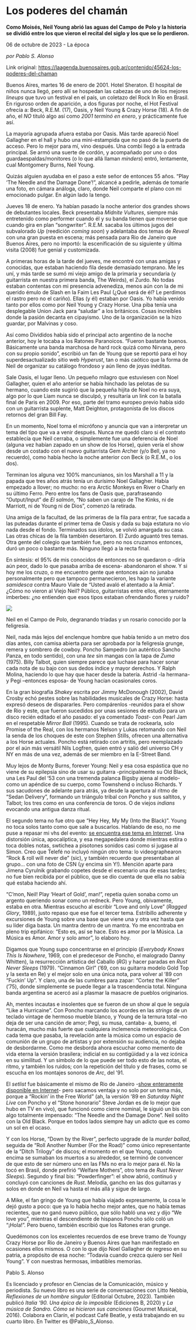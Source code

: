 # Los poderes del chamán

**Como Moisés, Neil Young abrió las aguas del Campo de Polo y la historia se dividió entre los que vieron el recital del siglo y los que se lo perdieron.**

06 de octubre de 2023 - La época

_por Pablo S. Alonso_

Link original: https://laagenda.buenosaires.gob.ar/contenido/45624-los-poderes-del-chaman



Buenos Aires, martes 16 de enero de 2001. Hotel Sheraton. El hospital de niños nunca llegó, pero allí se hospedan las cabezas de uno de los mejores *lineups* que tuvo un festival en el país, un coletazo del Rock In Rio en Brasil. En riguroso orden de aparición, a dos figuras por noche, el Hot Festival ofrecía a: Beck, R.E.M. (17), Oasis, y Neil Young & Crazy Horse (18). A fin de año, el *NO* tituló algo así como *2001 terminó en enero*, y prácticamente fue así.




La mayoría agrupada afuera estaba por Oasis. Más tarde apareció Noel Gallagher en el hall y hubo una mini-estampida que no pasó de la puerta de acceso. Pero lo mejor para mí, vino después. Una combi llegó a la entrada principal. Se armó una suerte de cordón, y acompañado por uno o dos guardaespaldas/monitores (o lo que allá llaman *minders*) entró, lentamente, cual Montgomery Burns, Neil Young.




Quizás alguien ayudaba en el paso a este señor de entonces 55 años. “Play ‘The Needle and the Damage Done’!”, alcancé a pedirle, además de tomarle una foto, en cámara análoga, claro, donde Neil comparte el plano con mi emocionado pulgar. En algún lado la tengo.




Jueves 18 de enero. Ya habían pasado la noche anterior dos grandes shows de debutantes locales. Beck presentaba *Midnite Vultures*, siempre más entretenido como performer cuando él y su banda tienen que moverse que cuando gira en plan “songwriter”. R.E.M. sacaba los últimos jugos del subvalorado *Up* (reedición *coming soon*) y adelantaba dos temas de *Reveal* con una gran puesta en escena; más pensada para Rio de Janeiro que Buenos Aires, pero no importó: la escenificación de su siguiente y última visita (2008) fue genial y customizada.




A primeras horas de la tarde del jueves, me encontré con unas amigas y conocidas, que estaban haciendo fila desde demasiado temprano. Me les uní, y más tarde se sumó mi viejo amigo de la primaria y secundaria (y guitarrista en nuestra primera banda, The Weirds), el Zurdo. No todas estaban contentas con mi presencia advenediza, menos aún con la de mi querido émulo de Slash en la Faim Les Paul (¿Qué será de él? Le perdimos el rastro pero no el cariño). Ellas (y él) estaban por Oasis. Yo había venido tanto por ellos como por Neil Young y Crazy Horse. Una piba tenía una desplegable Union Jack para “saludar” a los británicos. Cosas increíbles donde la pasión decanta en cipayismo. Uno de la organización se la hizo guardar, por Malvinas y coso.




Así como Divididos había sido el principal acto argentino de la noche anterior, hoy le tocaba a los Ratones Paranoicos. “Fueron bastante buenos. Básicamente una banda marchosa de hard rock quizá como Nirvana, pero con su propio sonido”, escribió un fan de Young que se reportó para el hoy superdesactualizado sitio web *Hyperust*, tan o más caótico que la forma de Neil de organizar su catálogo frondoso y aún lleno de joyas inéditas.




Sale Oasis, el lugar lleno. Un pequeño milagro que estuviesen con Noel Gallagher, quien el año anterior se había hinchado las pelotas de su hermano, cuando este sugirió que la pequeña hijita de Noel no era suya, algo por lo que Liam nunca se disculpó, y resultaría un link con la batalla final de Paris en 2009. Por eso, parte del tramo europeo previo había sido con un guitarrista suplente, Matt Deighton, protagonista de los discos retornos del gran Bill Fay.




En un momento, Noel toma el micrófono y anuncia que van a interpretar un tema del tipo que va a venir después. Nunca me quedó claro si el contrato establecía que Neil cerraba, o simplemente fue una deferencia de Noel (alguna vez habían zapado en un show de los Horse), quien vería el show desde un costado con el nuevo guitarrista Gem Archer (y/o Bell, ya no recuerdo), como había hecho la noche anterior con Beck (o R.E.M., o los dos).




Terminan los alguna vez 100% mancunianos, sin los Marshall a 11 y la papada que tres años atrás tenía un durísimo Noel Gallagher. Había empezado a llover; no mucho: no era Arctic Monkeys en River o Charly en su último Ferro. Pero entre los fans de Oasis que, parafraseando “Output/Input” de *El salmón*, “No saben un carajo de The Kinks, ni de Marriott, ni de Young ni de Dios”, comenzó la retirada.




Una amiga de la facultad, de las primeras de la fila para entrar, fue sacada a las puteadas durante el primer tema de Oasis y dada su baja estatura no vio nada desde el fondo. Terminados sus ídolos, se volvió amargada su casa. Las otras chicas de la fila también desertaron. El Zurdo aguantó tres temas. Otra gente del colegio que también fue, pero no nos cruzamos entonces, duró un poco o bastante más. Ninguno llegó a la recta final.




En síntesis: el 95% de mis conocidos de entonces no se quedaron o -diría aún peor, dado lo que pasaba arriba de escena- abandonaron el show. Y si hoy me los cruzo, o me encuentro gente que entonces aún no junaba personalmente pero que tampoco permanecieron, les hago la variante *samidesca* contra Mauro Viale de “Usted avaló el atentado a la Amia”. ¿Cómo no vieron al Viejo Neil? Público, guitarristas entre ellos, eternamente imberbes: ¿no entienden que esos tipos estaban ofrendando flores y ruido?




![](https://cdn.feater.me/files/images/2808142/b6ee7cb9-2cc3-4909-82f7-c1a36d1c3166.jpg)




Neil en el Campo de Polo, degranando tríadas y un rosario conocido por la feligresía.




Neil, nada más lejos del enclenque hombre que había tenido a un metro dos días antes, con camisa abierta para ser aprobada por la feligresía grunge, remera y sombrero de cowboy. Poncho Sampedro (un auténtico Sancho Panza, en todo sentido), con una *tee* sin mangas con la tapa de *Zuma* (1975). Billy Talbot, quien siempre parece que luchase para hacer sonar cada nota de su bajo con sus dedos índice y mayor derechos. Y Ralph Molina, haciendo lo que hay que hacer desde la batería. Astrid -la hermana- y Pegi –entonces esposa- de Young hacían ocasionales coros.




En la gran biografía *Shakey* escrita por Jimmy McDonough (2002), David Crosby echó pestes sobre las habilidades musicales de Crazy Horse: hasta expresó deseos de dispararles. Pero compárenlos -reunidos para el show de Rio y este, que fueron sucedidos por unas sesiones de estudio para un disco recién editado el año pasado: el ya comentado *Toast*- con Pearl Jam en el respetable *Mirror Ball* (1995). Cuando se trata de rockearla, solo Promise of the Real, con los hermanos Nelson y Lukas retomando con Neil la senda de los choques de este con Stephen Stills, ofrecen una alternativa a los Horse actuales. Poncho está retirado con artritis, pero reemplazado por el aún más versátil Nils Logfren, quien entró y salió del universo CH y NY en más de una vez, además de ser miembro en la E-Street Band.




Muy lejos de Monty Burns, forever Young: Neil y esa cosa espástica que no viene de su epilepsia sino de usar su guitarra -principalmente su Old Black, una Les Paul del ‘53 con una tremenda palanca Bigsby ajena al modelo- como un apéndice de su cuerpo, como Townshend o incluso Richards. Y sus sacudones de adelante para atrás, ya desde la apertura al ritmo de “Sedan Delivery”, formando un triángulo tribal con Poncho y sus saltitos, y Talbot; los tres como en una conferencia de toros. O de viejos *indians* evocando una antigua danza ritual.




El segundo tema no fue otro que “Hey Hey, My My (Into the Black)”. Young no toca solos tanto como que sale a buscarlos. Hablando de eso, no me puse a repasar mi vhs del evento: [se encuentra ese tema en Internet](https://youtu.be/WqcZ5iV-dV8?si=faqPF3rpMDtkRpr8). Una distorsión única, apocalíptica, y esa megapedalera donde mientras estira o toca dobles notas, swtichea a pisotones sonidos casi como si jugase al Simon. Creo que Telefé no incluyó ningún otro tema: lo videographearon “Rock & roll will never die” (sic), y también recuerdo que presentaban al grupo… con una foto de CSN (¡y encima sin Y!). Mención aparte para Jimena Cyrulnik grabando copetes desde el escenario una de esas tardes; no fue bien recibida por el público, que se dio cuenta de que ella no sabía qué estaba haciendo ahí.




“C’mon, Neil! Play ‘Heart of Gold’, man!”, repetía quien sonaba como un argento queriendo sonar como un redneck. Pero Young, obivamente, estaba en otra. Mientras escucho al escribir “Love and only Love” (*Ragged Glory*, 1989), justo repaso que ese fue el tercer tema. Estribillo adherente y excursiones de Young sobre una base que viene una y otra vez hasta que su líder diga basta. Un mantra dentro de un mantra. Yo me encontraba en pleno trip epifánico: “Esto es, así se hace. Esto es amor por la Música. La Música es Amor. Amor y solo amor”, lo elaboro hoy.




Digamos que Young supo concentrarse en el principio (*Everybody Knows This Is Nowhere*, 1969, con el predecesor de Poncho, el malogrado Danny Whitten), la resurrección artística del Caballo (*RG*) y hacer paradas en *Rust Never Sleeps* (1979). “Cinnamon Girl” (’69, con su guitarra modelo Gold Top y la sexta en Re) y el mejor solo en una única nota, para volver al ‘89 con “Fuckin’ Up”. Y claro, una de las cumbres para zapar: “Cortez the Killer” (’75), donde simplemente se puede llegar a la trascendencia total. Ninguna banda argentina se acercó así a plasmar la masacre de pueblos originarios.




Ah, mentes incautas e insolentes que se fueron de un show al que le seguía “Like a Hurricaine”. Con Poncho marcando los acordes en las *strings* de un teclado vintage de hermoso mueble blanco, y Young de la ternura total –no deja de ser una canción de amor; Pegi, su musa, cantaba- a, bueno, el huracán, mucho más fuerte que cualquiera inclemencia meteorológica. Con cada tema que pasaba, la revelación ante la música como un espacio de comunión de un grupo de artistas y por extensión su audiencia, no dejaba de desbordarme. Como me desborda ahora escuchar como memento de vida eterna la versión brasilera; indicial en su contigüidad y a la vez icónica en su similitud. Y un símbolo de lo que puede ser todo esto de las notas, el ritmo, y también los ruidos; con la repetición del título y de frases, como se escucha en los montajes sonoros de *Arc*, del ’91.




El *setlist* fue básicamente el mismo de Rio de Janeiro -[show enteramente disponible en Internet](https://youtu.be/Ak-iba2XOrw?si=5INOcNiGIKfOffdO)- pero sacamos ventaja y no solo por un tema más, porque a “Rockin’ in the Free World” (ah, la versión ‘89 en *Saturday Night Live* con Poncho y el “Stone honorario” Steve Jordan es de lo mejor que hubo en TV en vivo), que funcionó como cierre nominal, le siguió un bis con algo totalmente impensado: “The Needle and the Damage Done”. Neil solito con la Old Black. Porque en todos lados siempre hay un adicto que es como un sol en el ocaso.




Y con los Horse, “Down by the River”, perfecto upgrade de la *murder ballad*, seguida de “Roll Another Number (For the Road)” como único representante de la “Ditch Trilogy” de discos; el momento en el que Young, cuando encima se sumaban los muertos a su alrededor, se terminó de convencer de que esto de ser número uno en las FMs no era lo mejor para él. No la tocó en Brasil, donde prefirió “Welfare Mothers”, otro tema de *Rust Never Sleeps*). Segundo y final bis: “Powderfinger”: el show abrió, continuó y concluyó con canciones de *Rust*. Melodía, gancho en las dos guitarras y solos en donde en Neil va hasta el más allá y sigue de largo.




A Mike, el fan gringo de Young que había viajado expresamente, la cosa le dejó gusto a poco: que ya lo había hecho mejor antes, que no había temas recientes, que no ganó nuevo público, que sólo habló una vez y dijo “We love you”, mientras el descendiente de hispanos Poncho sólo coló un “¡Hola!”. Pero bueno, también escribió que los Ratones eran grunge.




Quedémonos con los excelentes recuerdos de ese breve tramo de Youngy Crazy Horse por Rio de Janeiro y Buenos Aires que han manifestado en ocasiones ellos mismos. O con lo que dijo Noel Gallagher de regreso en su patria, a propósito de esa noche: “Todavía cuando crezca quiero ser Neil Young”. Y con nuestras hermosas, imbatibles memorias.




Pablo S. Alonso




Es licenciado y profesor en Ciencias de la Comunicación, músico y periodista. Su nuevo libro es una serie de conversaciones con Litto Nebbia, *Reflexiones de un hombre singular* (Editorial Octubre, 2023). También publicó *Italia ‘90. Una épica de lo imposible* (Ediciones B, 2020) y *La música de Sandro. Cómo se hicieron sus canciones* (Gourmet Musical, 2016). Colabora en Clarín, el podcast Café Beatle, y está trabajando en su cuarto libro. En Twitter es @Pablo\_S\_Alonso.



